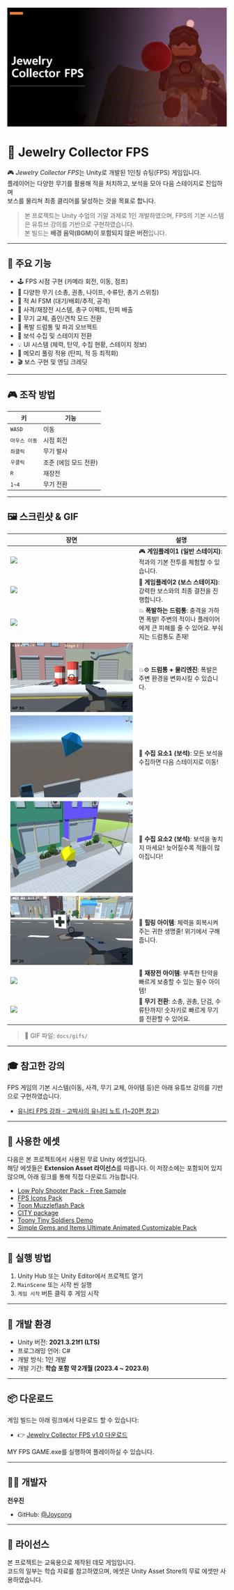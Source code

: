 ![](docs/Screenshot/Screenshot1.JPG)


# 💎 Jewelry Collector FPS

🎮 *Jewelry Collector FPS*는 Unity로 개발된 1인칭 슈팅(FPS) 게임입니다.  
플레이어는 다양한 무기를 활용해 적을 처치하고, 보석을 모아 다음 스테이지로 진입하며  
보스를 물리쳐 최종 클리어를 달성하는 것을 목표로 합니다.

> 본 프로젝트는 Unity 수업의 기말 과제로 1인 개발하였으며, FPS의 기본 시스템은 유튜브 강의를 기반으로 구현하였습니다.  
> 본 빌드는 **배경 음악(BGM)이 포함되지 않은 버전**입니다.

---

## 📌 주요 기능

- 🕹️ FPS 시점 구현 (카메라 회전, 이동, 점프)
- 🔫 다양한 무기 (소총, 권총, 나이프, 수류탄, 총기 스위칭)
- 🧠 적 AI FSM (대기/배회/추적, 공격)
- 🎯 사격/재장전 시스템, 총구 이펙트, 탄피 배출
- 🔁 무기 교체, 줌인/견착 모드 전환
- 🧨 폭발 드럼통 및 파괴 오브젝트
- 💎 보석 수집 및 스테이지 전환
- 💡 UI 시스템 (체력, 탄약, 수집 현황, 스테이지 정보)
- 🧪 메모리 풀링 적용 (탄피, 적 등 최적화)
- 🎬 보스 구현 및 엔딩 크레딧

---

## 🎮 조작 방법

| 키 | 기능 |
|----|------|
| `WASD` | 이동 |
| `마우스 이동` | 시점 회전 |
| `좌클릭` | 무기 발사 |
| `우클릭` | 조준 (에임 모드 전환) |
| `R` | 재장전 |
| `1~4` | 무기 전환 |

---

## 🖼️ 스크린샷 & GIF

| 장면 | 설명 |
|------|------|
| ![](docs/gifs/gameplay1.gif) | 🎮 **게임플레이1 (일반 스테이지)**: 적과의 기본 전투를 체험할 수 있습니다. |
| ![](docs/gifs/gameplay2.gif) | 🧟 **게임플레이2 (보스 스테이지)**: 강력한 보스와의 최종 결전을 진행합니다. |
| ![](docs/gifs/explosive-barrel.gif) | 💥 **폭발하는 드럼통**: 충격을 가하면 폭발! 주변의 적이나 플레이어에게 큰 피해를 줄 수 있어요. 부숴지는 드럼통도 존재! |
| ![](docs/gifs/barrel-physics.gif) | 💥⚙️ **드럼통 + 물리엔진**: 폭발은 주변 환경을 변화시킬 수 있습니다. |
| ![](docs/gifs/collect-Jewelry1.gif) | 💎 **수집 요소1 (보석)**: 모든 보석을 수집하면 다음 스테이지로 이동! |
| ![](docs/gifs/collect-Jewelry2.gif) | 💎 **수집 요소2 (보석)**: 보석을 놓치지 마세요! 늦어질수록 적들이 많아집니다! |
| ![](docs/gifs/heal-item.gif) | 🧴 **힐링 아이템**: 체력을 회복시켜주는 귀한 생명줄! 위기에서 구해줍니다. |
| ![](docs/gifs/ammo-item.gif) | 🔫 **재장전 아이템**: 부족한 탄약을 빠르게 보충할 수 있는 필수 아이템! |
| ![](docs/gifs/weapon-change.gif) | 🧨 **무기 전환**: 소총, 권총, 단검, 수류탄까지! 숫자키로 빠르게 무기를 전환할 수 있어요. |

> 📁 GIF 파일: `docs/gifs/`

---

## 🎓 참고한 강의

FPS 게임의 기본 시스템(이동, 사격, 무기 교체, 아이템 등)은 아래 유튜브 강의를 기반으로 구현하였습니다.

- [유니티 FPS 강좌 - 고박사의 유니티 노트 (1~20편 참고)](https://www.youtube.com/watch?v=GvtZDGN_kbQ)

---

## 🎨 사용한 에셋

다음은 본 프로젝트에서 사용된 무료 Unity 에셋입니다.  
해당 에셋들은 **Extension Asset 라이선스**를 따릅니다. 
이 저장소에는 포함되어 있지 않으며, 아래 링크를 통해 직접 다운로드 가능합니다.

- [Low Poly Shooter Pack - Free Sample](https://assetstore.unity.com/packages/templates/systems/low-poly-shooter-pack-free-sample-144839)
- [FPS Icons Pack](https://assetstore.unity.com/packages/2d/gui/icons/fps-icons-pack-45240)
- [Toon Muzzleflash Pack](https://assetstore.unity.com/packages/2d/textures-materials/toon-muzzleflash-pack-56572)
- [CITY package](https://assetstore.unity.com/packages/3d/environments/urban/city-package-107224)
- [Toony Tiny Soldiers Demo](https://assetstore.unity.com/packages/3d/characters/toony-tiny-soldiers-demo-180904)
- [Simple Gems and Items Ultimate Animated Customizable Pack](https://assetstore.unity.com/packages/3d/props/simple-gems-and-items-ultimate-animated-customizable-pack-73764)

---

## 🧪 실행 방법

1. Unity Hub 또는 Unity Editor에서 프로젝트 열기
2. `MainScene` 또는 시작 씬 실행
3. `게임 시작` 버튼 클릭 후 게임 시작

---

## 🔧 개발 환경

- Unity 버전: **2021.3.21f1 (LTS)**  
- 프로그래밍 언어: C#  
- 개발 방식: 1인 개발  
- 개발 기간: **학습 포함 약 2개월 (2023.4 ~ 2023.6)**

---

## 📦 다운로드

게임 빌드는 아래 링크에서 다운로드 할 수 있습니다:

- 👉 [Jewelry Collector FPS v1.0 다운로드](https://github.com/Joycong/Jewelry-Collector-FPS/releases)

MY FPS GAME.exe를 실행하여 플레이하실 수 있습니다.

---

## 👨‍💻 개발자

**전우진**  
- GitHub: [@Joycong](https://github.com/Joycong)

---

## 📄 라이선스

본 프로젝트는 교육용으로 제작된 데모 게임입니다.  
코드의 일부는 학습 자료를 참고하였으며, 에셋은 Unity Asset Store의 무료 에셋만 사용하였습니다.
